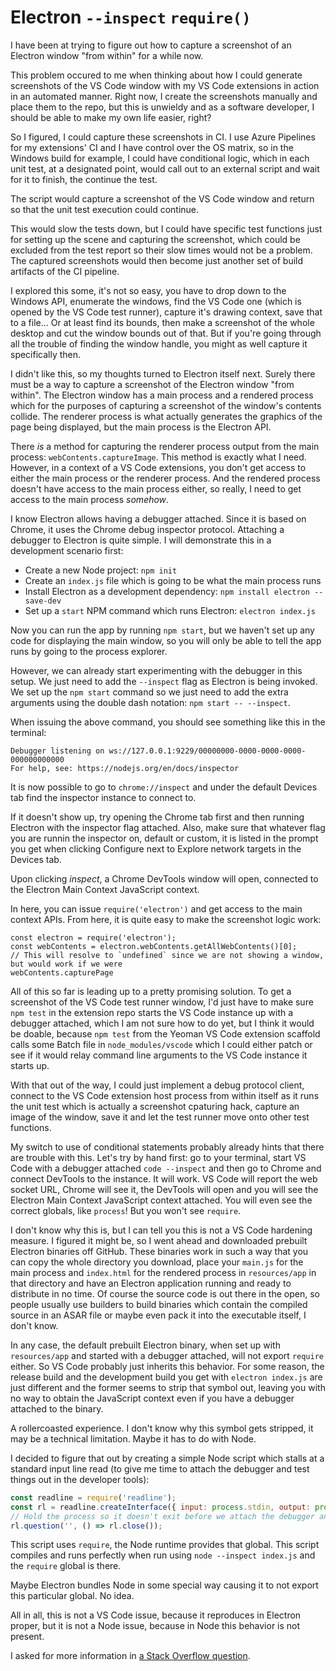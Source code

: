 # Electron `--inspect` `require()`

I have been at trying to figure out how to capture a screenshot of an Electron window "from within" for a while now.

This problem occured to me when thinking about how I could generate screenshots of the VS Code window with my VS Code
extensions in action in an automated manner. Right now, I create the screenshots manually and place them to the repo,
but this is unwieldy and as a software developer, I should be able to make my own life easier, right?

So I figured, I could capture these screenshots in CI. I use Azure Pipelines for my extensions' CI and I have control
over the OS matrix, so in the Windows build for example, I could have conditional logic, which in each unit test, at
a designated point, would call out to an external script and wait for it to finish, the continue the test.

The script would capture a screenshot of the VS Code window and return so that the unit test execution could continue.

This would slow the tests down, but I could have specific test functions just for setting up the scene and capturing
the screenshot, which could be excluded from the test report so their slow times would not be a problem. The captured
screenshots would then become just another set of build artifacts of the CI pipeline.

I explored this some, it's not so easy, you have to drop down to the Windows API, enumerate the windows, find the VS
Code one (which is opened by the VS Code test runner), capture it's drawing context, save that to a file… Or at least
find its bounds, then make a screenshot of the whole desktop and cut the window bounds out of that. But if you're
going through all the trouble of finding the window handle, you might as well capture it specifically then.

I didn't like this, so my thoughts turned to Electron itself next. Surely there must be a way to capture a screenshot
of the Electron window "from within". The Electron window has a main process and a rendered process which for the
purposes of capturing a screenshot of the window's contents collide. The renderer process is what actually generates
the graphics of the page being displayed, but the main process is the Electron API.

There _is_ a method for capturing the renderer process output from the main process: `webContents.captureImage`. This
method is exactly what I need. However, in a context of a VS Code extensions, you don't get access to either the main
process or the renderer process. And the rendered process doesn't have access to the main process either, so really,
I need to get access to the main process _somehow_.

I know Electron allows having a debugger attached. Since it is based on Chrome, it uses the Chrome debug inspector
protocol. Attaching a debugger to Electron is quite simple. I will demonstrate this in a development scenario first:

- Create a new Node project: `npm init`
- Create an `index.js` file which is going to be what the main process runs
- Install Electron as a development dependency: `npm install electron --save-dev`
- Set up a `start` NPM command which runs Electron: `electron index.js`

Now you can run the app by running `npm start`, but we haven't set up any code for displaying the main window, so you
will only be able to tell the app runs by going to the process explorer.

However, we can already start experimenting with the debugger in this setup. We just need to add the `--inspect` flag
as Electron is being invoked. We set up the `npm start` command so we just need to add the extra arguments using the
double dash notation: `npm start -- --inspect`.

When issuing the above command, you should see something like this in the terminal:

```
Debugger listening on ws://127.0.0.1:9229/00000000-0000-0000-0000-000000000000
For help, see: https://nodejs.org/en/docs/inspector
```

It is now possible to go to `chrome://inspect` and under the default Devices tab find the inspector instance to connect
to.

If it doesn't show up, try opening the Chrome tab first and then running Electron with the inspector flag attached. Also,
make sure that whatever flag you are runnin the inspector on, default or custom, it is listed in the prompt you get when
clicking Configure next to Explore network targets in the Devices tab.

Upon clicking *inspect*, a Chrome DevTools window will open, connected to the Electron Main Context JavaScript context.

In here, you can issue `require('electron')` and get access to the main context APIs. From here, it is quite easy to make
the screenshot logic work:

```
const electron = require('electron');
const webContents = electron.webContents.getAllWebContents()[0];
// This will resolve to `undefined` since we are not showing a window, but would work if we were
webContents.capturePage
```

All of this so far is leading up to a pretty promising solution. To get a screenshot of the VS Code test runner window,
I'd just have to make sure `npm test` in the extension repo starts the VS Code instance up with a debugger attached,
which I am not sure how to do yet, but I think it would be doable, because `npm test` from the Yeoman VS Code extension
scaffold calls some Batch file in `node_modules/vscode` which I could either patch or see if it would relay command line
arguments to the VS Code instance it starts up.

With that out of the way, I could just implement a debug protocol client, connect to the VS Code extension host process
from within itself as it runs the unit test which is actually a screenshot cpaturing hack, capture an image of the window,
save it and let the test runner move onto other test functions.

My switch to use of conditional statements probably already hints that there are trouble with this. Let's try by hand
first: go to your terminal, start VS Code with a debugger attached `code --inspect` and then go to Chrome and connect
DevTools to the instance. It will work. VS Code will report the web socket URL, Chrome will see it, the DevTools will
open and you will see the Electron Main Context JavaScript context attached. You will even see the correct globals,
like `process`! But you won't see `require`.

I don't know why this is, but I can tell you this is not a VS Code hardening measure. I figured it might be, so I went
ahead and downloaded prebuilt Electron binaries off GitHub. These binaries work in such a way that you can copy the
whole directory you download, place your `main.js` for the main process and `index.html` for the rendered process in
`resources/app` in that directory and have an Electron application running and ready to distribute in no time. Of course
the source code is out there in the open, so people usually use builders to build binaries which contain the compiled
source in an ASAR file or maybe even pack it into the executable itself, I don't know.

In any case, the default prebuilt Electron binary, when set up with `resources/app` and started with a debugger attached,
will not export `require` either. So VS Code probably just inherits this behavior. For some reason, the release build
and the development build you get with `electron index.js` are just different and the former seems to strip that symbol
out, leaving you with no way to obtain the JavaScript context even if you have a debugger attached to the binary.

A rollercoasted experience. I don't know why this symbol gets stripped, it may be a technical limitation. Maybe it has
to do with Node.

I decided to figure that out by creating a simple Node script which stalls at a standard input line read (to give me time
to attach the debugger and test things out in the developer tools):

```js
const readline = require('readline');
const rl = readline.createInterface({ input: process.stdin, output: process.stdout });
// Hold the process so it doesn't exit before we attach the debugger and have a go
rl.question('', () => rl.close());
```

This script uses `require`, the Node runtime provides that global. This script compiles and runs perfectly when run using
`node --inspect index.js` and the `require` global is there.

Maybe Electron bundles Node in some special way causing it to not export this particular global. No idea.

All in all, this is not a VS Code issue, because it reproduces in Electron proper, but it is not a Node issue, because in
Node this behavior is not present.

I asked for more information in [a Stack Overflow question](https://stackoverflow.com/q/56182168/2715716).
